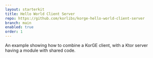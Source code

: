 ```yaml
---
layout: starterkit
title: Hello World Client Server
repo: https://github.com/korlibs/korge-hello-world-client-server
branch: main
enabled: true
order: 1
---
```


An example showing how to combine a KorGE client,
with a Ktor server having a module with shared code.